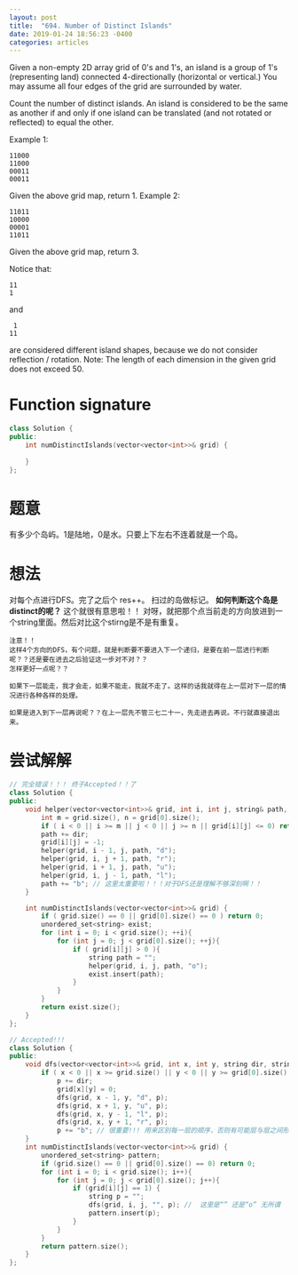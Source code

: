 ```yaml
---
layout: post
title:  "694. Number of Distinct Islands"
date: 2019-01-24 18:56:23 -0400
categories: articles
---
```

Given a non-empty 2D array grid of 0's and 1's, an island is a group of 1's (representing land) connected 4-directionally (horizontal or vertical.) You may assume all four edges of the grid are surrounded by water.

Count the number of distinct islands. An island is considered to be the same as another if and only if one island can be translated (and not rotated or reflected) to equal the other.

Example 1:
```
11000
11000
00011
00011
```
Given the above grid map, return 1.
Example 2:
```
11011
10000
00001
11011
```
Given the above grid map, return 3.

Notice that:
```
11
1
```
and
```
 1
11
```
are considered different island shapes, because we do not consider reflection / rotation.
Note: The length of each dimension in the given grid does not exceed 50.
# Function signature
```c++
class Solution {
public:
    int numDistinctIslands(vector<vector<int>>& grid) {
        
    }
};
```
# 题意
有多少个岛屿。1是陆地，0是水。只要上下左右不连着就是一个岛。
# 想法
对每个点进行DFS。完了之后个 res++。 扫过的岛做标记。
__如何判断这个岛是distinct的呢？__
这个就很有意思啦！！
对呀，就把那个点当前走的方向放进到一个string里面。然后对比这个stirng是不是有重复。

```
注意！！
这样4个方向的DFS，有个问题，就是判断要不要进入下一个递归，是要在前一层进行判断呢？？还是要在进去之后验证这一步对不对？？
怎样更好一点呢？？

如果下一层能走，我才会走，如果不能走，我就不走了。这样的话我就得在上一层对下一层的情况进行各种各样的处理。

如果是进入到下一层再说呢？？在上一层先不管三七二十一，先走进去再说。不行就直接退出来。
```
# 尝试解解
```c++
// 完全错误！！！ 终于Accepted！！了
class Solution {
public:
	void helper(vector<vector<int>>& grid, int i, int j, string& path, string dir){
		int m = grid.size(), n = grid[0].size();
		if ( i < 0 || i >= m || j < 0 || j >= n || grid[i][j] <= 0) return;
		path += dir;
		grid[i][j] = -1;
		helper(grid, i - 1, j, path, "d");
		helper(grid, i, j + 1, path, "r");
        helper(grid, i + 1, j, path, "u");
		helper(grid, i, j - 1, path, "l");
        path += "b"; // 这里太重要啦！！！对于DFS还是理解不够深刻啊！！
	}

    int numDistinctIslands(vector<vector<int>>& grid) {
    	if ( grid.size() == 0 || grid[0].size() == 0 ) return 0;
    	unordered_set<string> exist;
    	for (int i = 0; i < grid.size(); ++i){
    		for (int j = 0; j < grid[0].size(); ++j){
    			if ( grid[i][j] > 0 ){
    				string path = "";
    				helper(grid, i, j, path, "o");
    				exist.insert(path);
    			}
    		}
    	}
        return exist.size();
    }
};
```

```c++
// Accepted!!!
class Solution {
public:
    void dfs(vector<vector<int>>& grid, int x, int y, string dir, string& p){
        if ( x < 0 || x >= grid.size() || y < 0 || y >= grid[0].size() || grid[x][y] == 0 ) return;
            p += dir;
            grid[x][y] = 0;
            dfs(grid, x - 1, y, "d", p);
            dfs(grid, x + 1, y, "u", p);
            dfs(grid, x, y - 1, "l", p);
            dfs(grid, x, y + 1, "r", p);
            p += "b"; // 很重要!!! 用来区别每一层的顺序，否则有可能层与层之间形成的顺序是巧合一样的。
    }
    int numDistinctIslands(vector<vector<int>>& grid) {
        unordered_set<string> pattern;
        if (grid.size() == 0 || grid[0].size() == 0) return 0;
        for (int i = 0; i < grid.size(); i++){
            for (int j = 0; j < grid[0].size(); j++){
                if (grid[i][j] == 1) {
                    string p = "";
                    dfs(grid, i, j, "", p); //  这里是“” 还是“o” 无所谓 
                    pattern.insert(p); 
                }
            }
        }
        return pattern.size();
    }
};
```